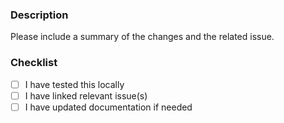 ### Description

Please include a summary of the changes and the related issue. 

### Checklist

- [ ] I have tested this locally
- [ ] I have linked relevant issue(s)
- [ ] I have updated documentation if needed
